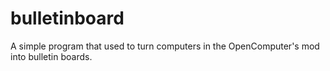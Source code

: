# bulletinboard
A simple program that used to turn computers in the OpenComputer's mod into bulletin boards.
